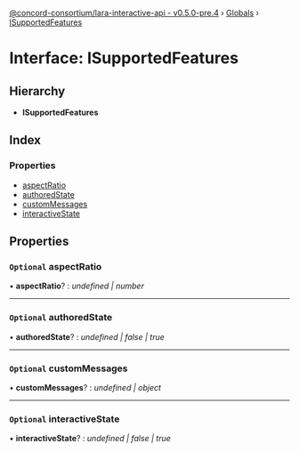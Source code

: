 [@concord-consortium/lara-interactive-api - v0.5.0-pre.4](../README.md) › [Globals](../globals.md) › [ISupportedFeatures](isupportedfeatures.md)

# Interface: ISupportedFeatures

## Hierarchy

* **ISupportedFeatures**

## Index

### Properties

* [aspectRatio](isupportedfeatures.md#optional-aspectratio)
* [authoredState](isupportedfeatures.md#optional-authoredstate)
* [customMessages](isupportedfeatures.md#optional-custommessages)
* [interactiveState](isupportedfeatures.md#optional-interactivestate)

## Properties

### `Optional` aspectRatio

• **aspectRatio**? : *undefined | number*

___

### `Optional` authoredState

• **authoredState**? : *undefined | false | true*

___

### `Optional` customMessages

• **customMessages**? : *undefined | object*

___

### `Optional` interactiveState

• **interactiveState**? : *undefined | false | true*
